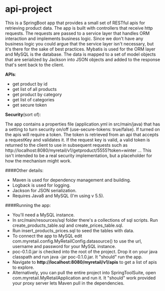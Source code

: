 # api-project
This is a SpringBoot app that provides a small set of RESTful apis for retrieving product data.
The app is built with controllers that receive http requests. The requests are passed to a service layer 
that handles ORM interaction and implements business logic. Since we don't have any business logic you could argue 
that the service layer isn't necessary, but it's there for the sake of best practices. 
Mybatis is used for the ORM layer and MySQL is the database. The data is mapped to a set of model objects that 
are serialized by Jackson into JSON objects and added to the response that's sent back to the client.

**APIs**:
* get product by id
* get list of all products
* get product by category
* get list of categories
* get secure token

**Security**(sort of): 

The app contains a properties file (application.yml in src/main/java) that has a setting to turn security on/off (use-secure-tokens: true/false). If turned on the apis will require a token. The token is retrieved from an api that accepts a requestKey and validates it. If the request key is valid, a valid token is returned to the client to use in subsequent requests such as http://localhost:8080/myretail/v1/getproduct/5555?token=winter ... This isn't intended to be a real security implementation, but a placeholder for how the mechanism might work. 

####Other details:
* Maven is used for dependency management and building.
* Logback is used for logging.
* Jackson for JSON serialization.
* Requires Java8 and MySQL (I'm using v 5.5).


####Running the app:
* You'll need a MySQL instance.
* In src/main/resources/sql folder there's a collections of sql scripts. Run create_products_table.sql and 
create_prices_table.sql.
* Run insert_products_prices.sql to seed the tables with data.
* To connect the app to MySQL edit com.myretail.config.MyRetailConfig.datasource() to use the 
url, username and password for your MySQL instance.
* poc-0.1.0.jar is checked into the root of the project. Drop it on your java classpath 
and run java -jar poc-0.1.0.jar. It "should" run the app. 
* Navigate to **http://localhost:8080/myretail/v1/apis** to get a list of apis to explore.
* Alternatively, you can pull the entire project into SpringToolSuite, open com.myretail.MyRetailApplication
and run it. It "should" work provided your proxy server lets Maven pull in the dependencies.
